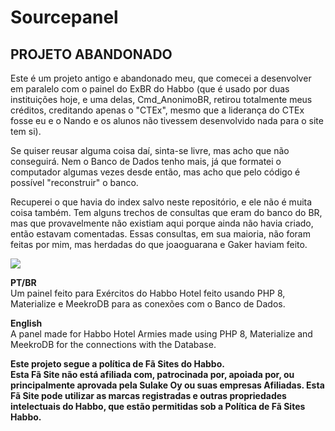 # Sourcepanel
## PROJETO ABANDONADO
Este é um projeto antigo e abandonado meu, que comecei a desenvolver em paralelo com o painel do ExBR do Habbo (que é usado por duas instituições hoje, e uma delas, Cmd_AnonimoBR, retirou totalmente meus créditos, creditando apenas o "CTEx", mesmo que a liderança do CTEx fosse eu e o Nando e os alunos não tivessem desenvolvido nada para o site tem si).

Se quiser reusar alguma coisa daí, sinta-se livre, mas acho que não conseguirá. Nem o Banco de Dados tenho mais, já que formatei o computador algumas vezes desde então, mas acho que pelo código é possível "reconstruir" o banco.

Recuperei o que havia do index salvo neste repositório, e ele não é muita coisa também. Tem alguns trechos de consultas que eram do banco do BR, mas que provavelmente não existiam aqui porque ainda não havia criado, então estavam comentadas. Essas consultas, em sua maioria, não foram feitas por mim, mas herdadas do que joaoguarana e Gaker haviam feito.

<img src="https://i.imgur.com/63hyOcy.png">

<b>PT/BR</b> <br>
Um painel feito para Exércitos do Habbo Hotel feito usando PHP 8, Materialize e MeekroDB para as conexões com o Banco de Dados.

<b>English</b> <br>
A panel made for Habbo Hotel Armies made using PHP 8, Materialize and MeekroDB for the connections with the Database.

<b>Este projeto segue a política de Fã Sites do Habbo.</b> <br>
<b>Esta Fã Site não está afiliada com, patrocinada por, apoiada por, ou principalmente aprovada pela Sulake Oy ou suas empresas Afiliadas. Esta Fã Site pode utilizar as marcas registradas e outras propriedades intelectuais do Habbo, que estão permitidas sob a Política de Fã Sites Habbo.</b>
